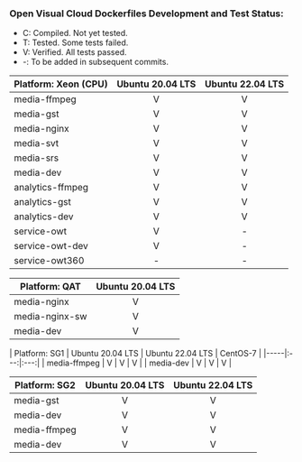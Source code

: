 ### Open Visual Cloud Dockerfiles Development and Test Status:
- C: Compiled. Not yet tested.
- T: Tested. Some tests failed.
- V: Verified. All tests passed.
- -: To be added in subsequent commits.


| Platform: Xeon (CPU) |  Ubuntu 20.04 LTS | Ubuntu 22.04 LTS |
|-----|:---:|:---:|
| media-ffmpeg | V | V |
| media-gst | V | V |
| media-nginx | V | V |
| media-svt | V | V |
| media-srs | V | V |
| media-dev | V | V |
| analytics-ffmpeg | V | V |
| analytics-gst | V | V |
| analytics-dev | V | V |
| service-owt | V | - |
| service-owt-dev | V | - |
| service-owt360 | - | - |

| Platform: QAT | Ubuntu 20.04 LTS |
|-----|:---:|
| media-nginx | V |
| media-nginx-sw | V |
| media-dev | V |

| Platform: SG1 | Ubuntu 20.04 LTS | Ubuntu 22.04 LTS | CentOS-7 |
|-----|:---:|:---:|
| media-ffmpeg | V | V | V |
| media-dev | V | V | V |

| Platform: SG2 | Ubuntu 20.04 LTS | Ubuntu 22.04 LTS |
|-----|:---:|:---:|
| media-gst | V | V |
| media-dev | V | V |
| media-ffmpeg | V | V |
| media-dev | V | V |

